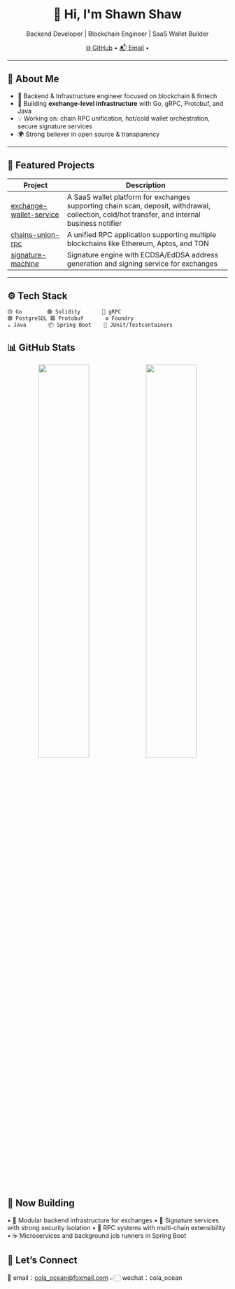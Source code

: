 <h1 align="center">👋 Hi, I'm Shawn Shaw</h1>

<p align="center">
  Backend Developer | Blockchain Engineer | SaaS Wallet Builder
</p>

<p align="center">
  <a href="https://github.com/Shawn-Shaw-x" target="_blank">🌐 GitHub</a> •
  <a href="mailto:cola_ocean@foxmail.com">📬 Email</a> •
<!--   <a href="https://linkedin.com/in/yourprofile" target="_blank">💼 LinkedIn</a>
</p> -->

---

## 🚀 About Me

- 💼 Backend & Infrastructure engineer focused on blockchain & fintech
- 🔧 Building **exchange-level infrastructure** with Go, gRPC, Protobuf, and Java
- 💡 Working on: chain RPC unification, hot/cold wallet orchestration, secure signature services
- 🌍 Strong believer in open source & transparency

---

## 🧩 Featured Projects

| Project | Description |
|--------|-------------|
| [exchange-wallet-service](https://github.com/Shawn-Shaw-x/exchange-wallet-service) | A SaaS wallet platform for exchanges supporting chain scan, deposit, withdrawal, collection, cold/hot transfer, and internal business notifier |
| [chains-union-rpc](https://github.com/Shawn-Shaw-x/chains-union-rpc) | A unified RPC application supporting multiple blockchains like Ethereum, Aptos, and TON |
| [signature-machine](https://github.com/Shawn-Shaw-x/signature-machine) | Signature engine with ECDSA/EdDSA address generation and signing service for exchanges |

---

## ⚙️ Tech Stack

```bash
🟡 Go        🟣 Solidity       🔵 gRPC
🟢 PostgreSQL 🟥 Protobuf       ⚙️ Foundry
☕ Java       📦 Spring Boot    🧪 JUnit/Testcontainers
```

## 📊 GitHub Stats
<p align="center">
  <img width="48%" src="https://github-readme-stats.vercel.app/api?username=Shawn-Shaw-x&show_icons=true&theme=default" />
  <img width="48%" src="https://github-readme-streak-stats.herokuapp.com/?user=Shawn-Shaw-x" />
</p>

## 📌 Now Building

•	🧱 Modular backend infrastructure for exchanges
•	🔐 Signature services with strong security isolation
•	🔄 RPC systems with multi-chain extensibility
•	☕ Microservices and background job runners in Spring Boot

## 🙌 Let’s Connect

📮 email：cola_ocean@foxmail.com
👉🏻 wechat：cola_ocean
